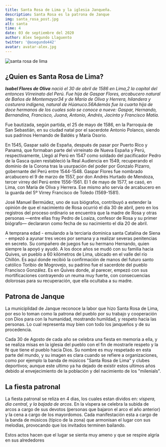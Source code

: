 ```yaml
---
title: Santa Rosa de Lima y la iglesia Janqueña.
description: Santa Rosa es la patrona de Janque
img: santa_rosa_post.jpg
alt: santa
time: 4
date: 03 de septiembre del 2020
author: Alex Segundo Llaguento
twitter: '@asegundo442'
avatar: avatar-alex.jpg
---
```


![santa rosa de lima](./../resources/img/Santa-Rosa-de-Lima.jpg)

## ¿Quien es Santa Rosa de Lima?

_**Isabel Flores de Oliva** nació el 30 de abril de 1586 en Lima,2​ la capital del entonces Virreinato del Perú. Fue hija de Gaspar Flores, arcabucero natural de Baños de Montemayor3​4​ y de María de Oliva y Herrera, hilandera y costurera indígena, natural de Húanuco.5​6​ Además fue la cuarta hija de doce hermanos de los cuales solo se conoce a nueve: Gaspar, Hernando, Bernandina, Francisco, Juana, Antonio, Andrés, Jacinta y Francisco Matia._

Fue bautizada, según partida, el 25 de mayo de 1586, en la Parroquia de San Sebastián, en su ciudad natal por el sacerdote Antonio Polanco, siendo sus padrinos Hernando de Baldés y María Osorio.

En 1545, Gaspar salió de España, después de pasar por Puerto Rico y Panamá, que formaban parte del virreinato de Nueva España y Perú, respectivamente, Llegó al Perú en 1547 como soldado del pacificador Pedro de la Gasca quien restableció la Real Audiencia en 1549, recuperando el dominio de la Corona tras la usurpación del poder por Gonzalo Pizarro, gobernante del Perú entre 1544-1548. Gaspar Flores fue nombrado arcabucero el 9 de marzo de 1557, por don Andrés Hurtado de Mendoza, tercer virrey del Perú entre 1556-1561. El 1 de mayo de 1577, se casó, en Lima, con María de Oliva y Herrera. Ese mismo año servía de arcabucero en la guarda del 5º Virrey Francisco de Toledo (1569-1581).

José Manuel Bermúdez, uno de sus biógrafos, contribuyó a extender la opinión de que el nacimiento de Rosa ocurrió el día 30 de abril, pero en los registros del proceso ordinario se encuentra que la madre de Rosa y otras personas —entre ellas fray Pedro de Loaiza, confesor de Rosa y su primer biógrafo— declararon como fecha de su nacimiento el día 20 de abril.

A temprana edad - emulando a la terciaria dominica santa Catalina de Siena - empezó a ayunar tres veces por semana y a realizar severas penitencias en secreto. Su compañero de juegos fue su hermano Hernando, quien siempre la apoyó y ayudó. A los doce años se mudó con su familia hacia Quives, un pueblo a 60 kilómetros de Lima, ubicado en el valle del río Chillón. Es aquí donde recibió la confirmación de manos del futuro santo católico Toribio de Mogrovejo, su padrino fue el sacerdote del pueblo Francisco González. Es en Quives donde, al parecer, empezó con sus mortificaciones contrayendo un reuma muy fuerte, con consecuencias dolorosas para su recuperación, que ella ocultaba a su madre.

## Patrona de Janque

La municiplidad de Janque reconoce la labor que hizo Santa Rosa de Lima, por eso lo toman como la patrona del pueblo por su trabajo y cooperación con Dios para con la humanidad, mostrando humildad, y respeto hacia las personas. Lo cual representa muy bien con todo los janqueños y de su procedencia.

Cada 30 de Agosto de cada año se celebra una fiesta en memoria a ella, y se realiza misas en la iglesia del pueblo con el fin de mostrarle respeto y la fé que tiene el pueblo hacia Dios. Su nombre es muy respetado en esta parte del mundo, y su imagen es clara cuando se refiere a organizaciones, como por ejemplo la banda de músicos "Santa Rosa de Lima" y clubes deportivos; aunque este ultimo ya ha dejado de existir estos ultimos años debido al envejecimiento de la población y del nacimiento de los "milenials".

## La fiesta patronal

La fiesta patronal se reliza en 4 dias, los cuales estan dividos en: _vispera, dia central, y la bajada de arcos_. En la víspera se celebra la subida de arcos a cargo de sus devotos (personas que bajaron el arco el año anterior) y la cena a cargo de los mayordomos. Cada manifestación esta a cargo de la banda de músicos (típico de la zona) que armonisan el lugar con sus melodias, provocando que los invitados terminen bailando.

Estos actos hacen que el lugar se sienta muy ameno y que se respire algría en sus alrededores
